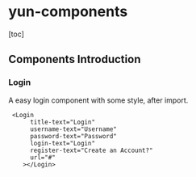 # yun-components

[toc]



## Components Introduction

### Login

A easy login component with some style, after import.

```vue
 <Login 
      title-text="Login"
      username-text="Username"
      password-text="Password"
      login-text="Login"
      register-text="Create an Account?"
      url="#"
    ></Login>
```






